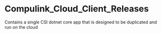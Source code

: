 # Compulink_Cloud_Client_Releases
Contains a single CSI dotnet core app that is designed to be duplicated and run on the cloud
